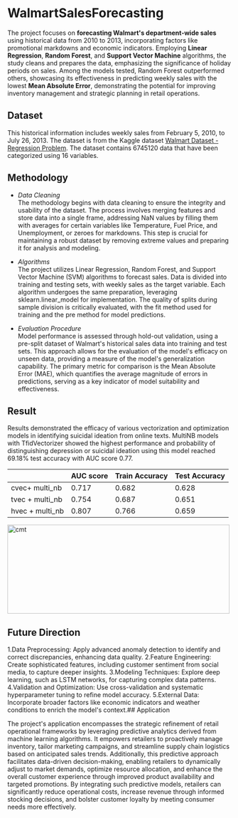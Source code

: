 # WalmartSalesForecasting
The project focuses on **forecasting Walmart's department-wide sales** using historical data from 2010 to 2013, incorporating factors like promotional markdowns and economic indicators. Employing **Linear Regression**, **Random Forest**, and **Support Vector Machine** algorithms, the study cleans and prepares the data, emphasizing the significance of holiday periods on sales. Among the models tested, Random Forest outperformed others, showcasing its effectiveness in predicting weekly sales with the lowest **Mean Absolute Error**, demonstrating the potential for improving inventory management and strategic planning in retail operations.

## Dataset  
This historical information includes weekly sales from February 5, 2010, to July 26, 2013. The dataset is from the Kaggle dataset [Walmart Dataset - Regression Problem](https://www.kaggle.com/datasets/yasserh/walmart-dataset"悬停显示"). The dataset contains 6745120 data that have been categorized using 16 variables.

## Methodology
* *Data Cleaning*  
The methodology begins with data cleaning to ensure the integrity and usability of the dataset. The process involves merging features and store data into a single frame, addressing NaN values by filling them with averages for certain variables like Temperature, Fuel Price, and Unemployment, or zeroes for markdowns. This step is crucial for maintaining a robust dataset by removing extreme values and preparing it for analysis and modeling.  

* *Algorithms*  
The project utilizes Linear Regression, Random Forest, and Support Vector Machine (SVM) algorithms to forecast sales. Data is divided into training and testing sets, with weekly sales as the target variable. Each algorithm undergoes the same preparation, leveraging sklearn.linear_model for implementation. The quality of splits during sample division is critically evaluated, with the fit method used for training and the pre method for model predictions.  

* *Evaluation Procedure*  
Model performance is assessed through hold-out validation, using a pre-split dataset of Walmart's historical sales data into training and test sets. This approach allows for the evaluation of the model's efficacy on unseen data, providing a measure of the model's generalization capability. The primary metric for comparison is the Mean Absolute Error (MAE), which quantifies the average magnitude of errors in predictions, serving as a key indicator of model suitability and effectiveness.

## Result  
Results demonstrated the efficacy of various vectorization and optimization models in identifying suicidal ideation from online texts. MultiNB models with TfidVectorizer showed the highest performance and probability of distinguishing depression or suicidal ideation using this model reached 69.18% test accuracy with AUC score 0.77. 

<div>

|  | AUC score  | Train Accuracy  | Test Accuracy  |
| ---------- | -----------| -----------| -----------|
| cvec+ multi_nb  | 0.717 | 0.682| 0.628 |  
| tvec + multi_nb   | 0.754  | 0.687| 0.651| 
|hvec + multi_nb | 0.807 | 0.766| 0.659 | 

</div>
<img src="/image/result.png" width = "500" height = "200" alt="cmt" />

## Future Direction
1.Data Preprocessing: Apply advanced anomaly detection to identify and correct discrepancies, enhancing data quality.
2.Feature Engineering: Create sophisticated features, including customer sentiment from social media, to capture deeper insights.
3.Modeling Techniques: Explore deep learning, such as LSTM networks, for capturing complex data patterns.
4.Validation and Optimization: Use cross-validation and systematic hyperparameter tuning to refine model accuracy.
5.External Data: Incorporate broader factors like economic indicators and weather conditions to enrich the model's context.## Application  

The project's application encompasses the strategic refinement of retail operational frameworks by leveraging predictive analytics derived from machine learning algorithms. It empowers retailers to proactively manage inventory, tailor marketing campaigns, and streamline supply chain logistics based on anticipated sales trends. Additionally, this predictive approach facilitates data-driven decision-making, enabling retailers to dynamically adjust to market demands, optimize resource allocation, and enhance the overall customer experience through improved product availability and targeted promotions. By integrating such predictive models, retailers can significantly reduce operational costs, increase revenue through informed stocking decisions, and bolster customer loyalty by meeting consumer needs more effectively.
